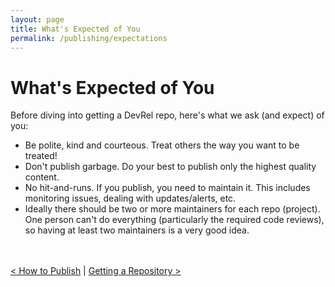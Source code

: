 ```yaml
---
layout: page
title: What's Expected of You
permalink: /publishing/expectations
---
```


# What's Expected of You
Before diving into getting a DevRel repo, here's what we ask (and expect) of you:

* Be polite, kind and courteous.  Treat others the way you want to be treated!
* Don't publish garbage.  Do your best to publish only the highest quality content.
* No hit-and-runs.  If you publish, you need to maintain it.  This includes monitoring issues, dealing with updates/alerts, etc.
* Ideally there should be two or more maintainers for each repo (project).  One person can't do everything (particularly the required code reviews), so having at least two maintainers is a very good idea.

<br /><br />
[< How to Publish](/publishing) \| [Getting a Repository >](/publishing/getting_a_repo)